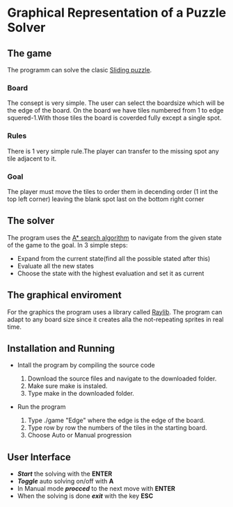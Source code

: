 # Graphical Representation of a Puzzle Solver

## The game
The programm can solve the clasic [Sliding puzzle](https://en.wikipedia.org/wiki/Sliding_puzzle). 

### Board
The consept is very simple. The user can select the boardsize which will be the edge of the board. On the board we have tiles numbered from 1 to edge squered-1.With those tiles the board is coverded fully except a single spot.

### Rules
There is 1 very simple rule.The player can transfer to the missing spot any tile adjacent to it.

### Goal
The player must move the tiles to order them in decending order (1 int the top left corner) leaving the blank spot last on the bottom right corner

## The solver
The program uses the [A* search algorithm](https://en.wikipedia.org/wiki/A*_search_algorithm) to navigate from the given state of the game to the goal. In 3 simple steps:

- Expand from the current state(find all the possible stated after this)
- Evaluate all the new states
- Choose the state with the highest evaluation and set it as current
  
## The graphical enviroment
For the graphics the program uses a library called [Raylib](https://www.raylib.com/). The program can adapt to any board size since it creates alla the not-repeating sprites in real time.

## Installation and Running

- Intall the program by compiling the source code
    1. Download the source files and navigate to the downloaded folder.
    2. Make sure make is instaled.
    3. Type make in the downloaded folder.

- Run the program
    1. Type ./game "Edge" where the edge is the edge of the board.
    2. Type row by row the numbers of the tiles in the starting board. 
    3. Choose Auto or Manual progression
   
## User Interface
-   ***Start*** the solving with the __ENTER__
-   ***Toggle*** auto solving on/off with  __A__
-   In Manual mode ***procced*** to the next move with __ENTER__
-   When the solving is done ***exit*** with the key __ESC__